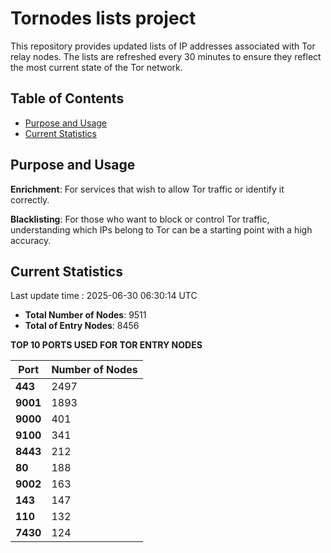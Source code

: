 # Tornodes lists project

This repository provides updated lists of IP addresses associated with Tor relay nodes. The lists are refreshed every 30 minutes to ensure they reflect the most current state of the Tor network.

## Table of Contents

- [Purpose and Usage](#purpose-and-usage)
- [Current Statistics](#current-statistics)


## Purpose and Usage

**Enrichment**: For services that wish to allow Tor traffic or identify it correctly.

**Blacklisting**: For those who want to block or control Tor traffic, understanding which IPs belong to Tor can be a starting point with a high accuracy.

## Current Statistics

Last update time : 2025-06-30 06:30:14 UTC

- **Total Number of Nodes**: 9511
- **Total of Entry Nodes**: 8456

**TOP 10 PORTS USED FOR TOR ENTRY NODES**

| **Port** | **Number of Nodes** |
|------|-----------------|
| **443**   | 2497  |
| **9001**   | 1893  |
| **9000**   | 401  |
| **9100**   | 341  |
| **8443**   | 212  |
| **80**   | 188  |
| **9002**   | 163  |
| **143**   | 147  |
| **110**   | 132  |
| **7430**   | 124  |

